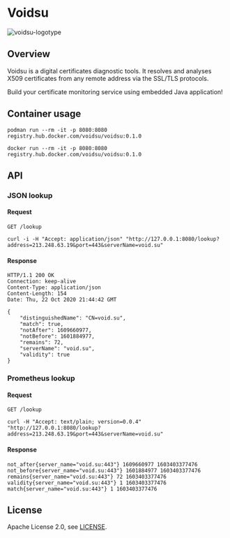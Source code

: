 # Voidsu

![voidsu-logotype](https://repository-images.githubusercontent.com/301179117/7abca780-14cc-11eb-80f5-8035d8665ebe)

## Overview
Voidsu is a digital certificates diagnostic tools.
It resolves and analyses X509 certificates from any remote address via the SSL/TLS protocols.

Build your certificate monitoring service using embedded Java application!

## Container usage
```
podman run --rm -it -p 8080:8080 registry.hub.docker.com/voidsu/voidsu:0.1.0

docker run --rm -it -p 8080:8080 registry.hub.docker.com/voidsu/voidsu:0.1.0
```

## API
### JSON lookup
#### Request
```
GET /lookup
```
```
curl -i -H "Accept: application/json" "http://127.0.0.1:8080/lookup?address=213.248.63.19&port=443&serverName=void.su"
```
#### Response
```
HTTP/1.1 200 OK
Connection: keep-alive
Content-Type: application/json
Content-Length: 154
Date: Thu, 22 Oct 2020 21:44:42 GMT

{
    "distinguishedName": "CN=void.su",
    "match": true,
    "notAfter": 1609660977,
    "notBefore": 1601884977,
    "remains": 72,
    "serverName": "void.su",
    "validity": true
}
```

### Prometheus lookup
#### Request
```
GET /lookup
```
```
curl -H "Accept: text/plain; version=0.0.4" "http://127.0.0.1:8080/lookup?address=213.248.63.19&port=443&serverName=void.su"
```
#### Response
```
not_after{server_name="void.su:443"} 1609660977 1603403377476
not_before{server_name="void.su:443"} 1601884977 1603403377476
remains{server_name="void.su:443"} 72 1603403377476
validity{server_name="void.su:443"} 1 1603403377476
match{server_name="void.su:443"} 1 1603403377476
```

## License
Apache License 2.0, see [LICENSE](https://github.com/voidsu/voidsu/blob/master/LICENSE).